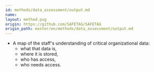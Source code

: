 ```yaml
---
id: methods/data_assessment/output.md
name: 
layout: method.pug
origin: https://github.com/SAFETAG/SAFETAG
origin_path: master/en/methods/data_assessment/output.md
---
```


  * A map of the staff's understanding of critical organizational data:
      * what that data is,
      * where it is stored, 
      * who has access, 
      * who needs access.


